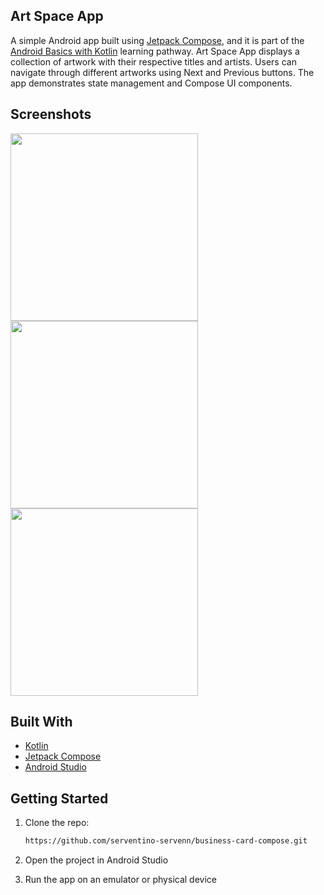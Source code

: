 ## Art Space App 
A simple Android app built using [Jetpack Compose](https://developer.android.com/jetpack/compose), and it is part of the [Android Basics with Kotlin](https://developer.android.com/courses/android-basics-compose/course) learning pathway.
Art Space App  displays a collection of artwork with their respective titles and artists. Users can navigate through different artworks using Next and Previous buttons. The app demonstrates  state management and Compose UI components.


## Screenshots
<p aling ="center">
  <img src="https://github.com/user-attachments/assets/e1688990-c62a-4d97-8d29-9829ad7baf8a"  width="300"/>
  <img src="https://github.com/user-attachments/assets/528151c5-7068-44bd-b3a4-4d773942ed59"  width="300"/>
  <img src="https://github.com/user-attachments/assets/0734ca4f-58c2-444e-a1bd-91d7138349e8"  width="300"/>
</p>


## Built With

- [Kotlin](https://kotlinlang.org/)
- [Jetpack Compose](https://developer.android.com/jetpack/compose)
- [Android Studio](https://developer.android.com/studio)

##  Getting Started

1. Clone the repo:
   ```bash
   https://github.com/serventino-servenn/business-card-compose.git

2. Open the project in Android Studio

3. Run the app on an emulator or physical device


  


